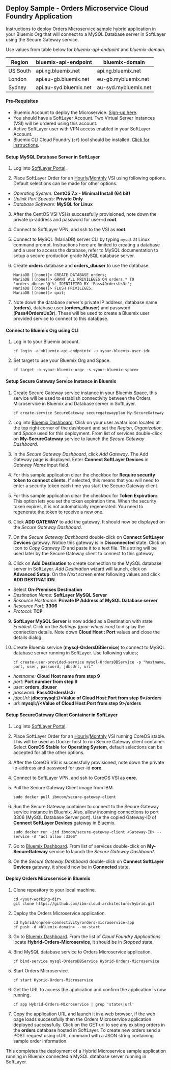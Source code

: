 ## Deploy Sample - Orders Microservice Cloud Foundry Application
Instructions to deploy Orders Microservice sample hybrid application in your Bluemix Org that will connect to a MySQL Database server in SoftLayer using the Secure Gateway service.

Use values from table below for _bluemix-api-endpoint_ and _bluemix-domain_.

| Region | bluemix-api-endpoint | bluemix-domain |
| --- | --- | --- |
| US South | api\.ng\.bluemix\.net | api\.ng\.bluemix\.net | mybluemix\.net |
| London  | api\.eu-gb\.bluemix\.net | eu-gb\.mybluemix\.net |
| Sydney  | api\.au-syd\.bluemix\.net | au-syd\.mybluemix\.net |

#### Pre-Requisites
* Bluemix Account to deploy the Microservice. [Sign-up here](https://new-console.ng.bluemix.net/registration/?Target=https%3A%2F%2Fnew-console.ng.bluemix.net%2Flogin%3Fstate%3D%2Fhome%2Fonboard).
* You should have a SoftLayer Account. Two Virtual Server Instances (VSI) will be ordered using this account.
* Active SoftLayer user with VPN access enabled in your SoftLayer Account.
* Bluemix CLI Cloud Foundry (`cf`) tool should be installed. [Click for instructions](https://new-console.ng.bluemix.net/docs/cli/index.html#cli).

#### Setup MySQL Database Server in SoftLayer
1. Log into [SoftLayer Portal](https://control.softlayer.com).

2. Place SoftLayer Order for an [Hourly](https://www.softlayer.com/Store/orderHourlyComputingInstance/1640,1644,2202)/[Monthly](https://www.softlayer.com/Store/orderComputingInstance/1640,1644,2202) VSI using following options. Default selections can be made for other options.
  - _Operating System:_ __CentOS 7.x - Minimal Install (64 bit)__
  - _Uplink Port Speeds:_ __Private Only__
  - _Database Software:_ __MySQL for Linux__

3. After the CentOS VSI VSI is successfully provisioned, note down the private ip-address and password for user-id __root__.

4. Connect to SoftLayer VPN, and ssh to the VSI as __root__.

5. Connect to MySQL (MariaDB) server CLI by typing `mysql` at Linux command prompt. Instructions here are limited to creating a database and a user to access the database, refer to MySQL documentation to setup a secure production grade MySQL database server.

6. Create __orders__ database and __orders_dbuser__ to use the database.
    ```
    MariaDB [(none)]> CREATE DATABASE orders;
    MariaDB [(none)]> GRANT ALL PRIVILEGES ON orders.* TO 'orders_dbuser'@'%' IDENTIFIED BY 'Pass4OrdersUs3r';
    MariaDB [(none)]> FLUSH PRIVILEGES;
    MariaDB [(none)]> quit;
    ```

7. Note down the database server's private IP address, database name (__orders__), database user (__orders\_dbuser__) and password (__Pass4OrdersUs3r__). These will be used to create a Bluemix user provided service to connect to this database.

#### Connect to Bluemix Org using CLI
1. Log in to your Bluemix account.
    ```
    cf login -a <bluemix-api-endpoint> -u <your-bluemix-user-id>
    ```

2. Set target to use your Bluemix Org and Space.
    ```
    cf target -o <your-bluemix-org> -s <your-bluemix-space>
    ```

#### Setup Secure Gateway Service Instance in Bluemix
1. Create Secure Gateway service instance in your Bluemix Space, this service will be used to establish connectivity between the Orders Microservice in Bluemix and Database server in SoftLayer.
    ```
    cf create-service SecureGateway securegatewayplan My-SecureGateway
    ```
2. Log into [Bluemix Dashboard](https://new-console.ng.bluemix.net/#all-items). Click on your user avatar icon located at the top right corner of the dashboard and set the _Region_, _Organization_, and _Space_ used for this deployment. From list of services double-click on __My\-SecureGateway__ service to launch the _Secure Gateway Dashboard_.

3. In the _Secure Gateway Dashboard_, click _Add Gateway_. The Add Gateway page is displayed. Enter __Connect SoftLayer Devices__ in _Gateway Name_ input field.

4. For this sample application clear the checkbox for __Require security token to connect clients__. If selected, this means that you will need to enter a security token each time you start the Secure Gateway client.

5. For this sample application clear the checkbox for __Token Expiration:__. This option lets you set the token expiration time. When the security token expires, it is not automatically regenerated. You need to regenerate the token to receive a new one.

6. Click __ADD GATEWAY__ to add the gateway. It should now be displayed on the _Secure Gateway Dashboard_.

7. On the _Secure Gateway Dashboard_ double-click on __Connect SoftLayer Devices__ gateway. Notice this gateway is in __Disconnected__ state. Click on icon to _Copy Gateway ID_ and paste it to a text file. This string will be used later by the Secure Gateway client to connect to this gateway.

8. Click on __Add Destination__ to create connection to the MySQL database server in SoftLayer. _Add Destination_ wizard will launch, click on __Advanced Setup__. On the _Next_ screen enter following values and click __ADD DESTINATION__.
  - Select __On-Premises Destination__
  - _Destination Name:_ __SoftLayer MySQL Server__
  - _Resource Hostname:_ __Private IP Address of MySQL Database server__
  - _Resource Port:_ __3306__
  - _Protocol_: __TCP__

9. __SoftLayer MySQL Server__ is now added as a Destination with state _Enabled_. Click on the _Settings (gear-wheel icon)_ to display the connection details. Note down __Cloud Host : Port__ values and close the details dialog.

9. Create Bluemix service (__mysql-OrdersDBService__) to connect to MySQL database server running in SoftLayer. Use following values;
    ```
    cf create-user-provided-service mysql-OrdersDBService -p "hostname, port, user, password, jdbcUrl, uri"
    ```
  - _hostname:_ __Cloud Host name from step 9__
  - _port:_ __Port number from step 9__
  - _user:_ __orders_dbuser__
  - _password:_ __Pass4OrdersUs3r__
  - _jdbcUrl:_ __jdbc:mysql://\<Value of Cloud Host:Port from step 9\>/orders__
  - _uri:_ __mysql://\<Value of Cloud Host:Port from step 9\>/orders__


#### Setup SecureGateway Client Container in SoftLayer
1. Log into [SoftLayer Portal](https://control.softlayer.com).

2. Place SoftLayer Order for an [Hourly](https://www.softlayer.com/Store/orderHourlyComputingInstance/1640,1644,2202)/[Monthly](https://www.softlayer.com/Store/orderComputingInstance/1640,1644,2202) VSI running CoreOS stable. This will be used as Docker host to run Secure Gateway client container. Select __CoreOS Stable__ for __Operating System__, default selections can be accepted for all the other options.

2. After the CoreOS VSI is successfully provisioned, note down the private ip-address and password for user-id __core__.

3. Connect to SoftLayer VPN, and ssh to CoreOS VSI as __core__.

4. Pull the Secure Gateway Client image from IBM.
    ```
    sudo docker pull ibmcom/secure-gateway-client
    ```

5. Run the Secure Gateway container to connect to the Secure Gateway service instance in Bluemix. Also, allow incoming connections to port 3306 (MySQL Database Server port). Use the copied Gateway-ID of __Connect SoftLayer Devices__ gateway in Bluemix.
    ```
    sudo docker run -itd ibmcom/secure-gateway-client <Gateway-ID> --service -A "acl allow :3306"
    ```
6. Go to [Bluemix Dashboard](https://new-console.ng.bluemix.net/#all-items). From list of services double-click on __My\-SecureGateway__ service to launch the _Secure Gateway Dashboard_.

7. On the _Secure Gateway Dashboard_ double-click on __Connect SoftLayer Devices__ gateway, it should now be in __Connected__ state.

#### Deploy Orders Microservice in Bluemix
1. Clone repository to your local machine.
    ```
    cd <your-working-dir>
    git clone https://github.com/ibm-cloud-architecture/hybrid.git
    ```

2. Deploy the Orders Microservice application.
    ```
    cd hybrid/onprem-connectivity/orders-microservice-app
    cf push -d <bluemix-domain> --no-start
    ```
3. Go to [Bluemix Dashboard](https://new-console.ng.bluemix.net/#all-items). From the list of _Cloud Foundry Applications_ locate __Hybrid-Orders-Microservice__, it should be in _Stopped_ state.

4. Bind MySQL database service to Orders Microservice application.
    ```
    cf bind-service mysql-OrdersDBService Hybrid-Orders-Microservice
    ```

6. Start Orders Microservice.
    ```
    cf start Hybrid-Orders-Microservice
    ```

7. Get the URL to access the application and confirm the application is now running.
    ```
    cf app Hybrid-Orders-Microservice | grep 'state\|url'
    ```

8. Copy the application URL and launch it in a web browser, if the web page loads successfully then the Orders Microservice application deployed successfully. Click on the GET uri to see any existing orders in the __orders__ database hosted in SoftLayer. To create new orders send a POST request using cURL command with a JSON string containing sample order information.

This completes the deployment of a Hybrid Microservice sample application running in Bluemix connected a MySQL database server running in SoftLayer.

